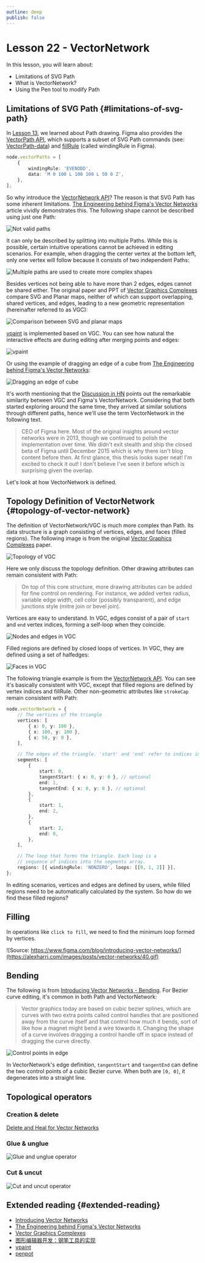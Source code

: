 ```yaml
---
outline: deep
publish: false
---
```


# Lesson 22 - VectorNetwork

In this lesson, you will learn about:

-   Limitations of SVG Path
-   What is VectorNetwork?
-   Using the Pen tool to modify Path

## Limitations of SVG Path {#limitations-of-svg-path}

In [Lesson 13], we learned about Path drawing. Figma also provides the [VectorPath API], which supports a subset of SVG Path commands (see: [VectorPath-data]) and [fillRule] (called windingRule in Figma).

```ts
node.vectorPaths = [
    {
        windingRule: 'EVENODD',
        data: 'M 0 100 L 100 100 L 50 0 Z',
    },
];
```

So why introduce the [VectorNetwork API]? The reason is that SVG Path has some inherent limitations. [The Engineering behind Figma's Vector Networks] article vividly demonstrates this. The following shape cannot be described using just one Path:

![Not valid paths](https://alexharri.com/images/posts/vector-networks/3.svg)

It can only be described by splitting into multiple Paths. While this is possible, certain intuitive operations cannot be achieved in editing scenarios. For example, when dragging the center vertex at the bottom left, only one vertex will follow because it consists of two independent Paths:

![Multiple paths are used to create more complex shapes](https://alexharri.com/images/posts/vector-networks/4.svg)

Besides vertices not being able to have more than 2 edges, edges cannot be shared either. The original paper and PPT of [Vector Graphics Complexes] compare SVG and Planar maps, neither of which can support overlapping, shared vertices, and edges, leading to a new geometric representation (hereinafter referred to as VGC):

![Comparison between SVG and planar maps](/svg-path-vector-network-comparison.jpeg)

[vpaint] is implemented based on VGC. You can see how natural the interactive effects are during editing after merging points and edges:

![vpaint](https://camo.githubusercontent.com/42f888c041ecc6799e9fe2bd3c895fcd8037417188a0d1db840e0ce0701a5201/68747470733a2f2f7777772e7667632e696f2f696d616765732f676c75652d30312d332d32346670732e676966)

Or using the example of dragging an edge of a cube from [The Engineering behind Figma's Vector Networks]:

![Dragging an edge of cube](https://alexharri.com/images/posts/vector-networks/31.svg)

It's worth mentioning that the [Discussion in HN] points out the remarkable similarity between VGC and Figma's VectorNetwork. Considering that both started exploring around the same time, they arrived at similar solutions through different paths, hence we'll use the term VectorNetwork in the following text.

> CEO of Figma here. Most of the original insights around vector networks were in 2013, though we continued to polish the implementation over time. We didn't exit stealth and ship the closed beta of Figma until December 2015 which is why there isn't blog content before then.
> At first glance, this thesis looks super neat! I'm excited to check it out! I don't believe I've seen it before which is surprising given the overlap.

Let's look at how VectorNetwork is defined.

## Topology Definition of VectorNetwork {#topology-of-vector-network}

The definition of VectorNetwork/VGC is much more complex than Path. Its data structure is a graph consisting of vertices, edges, and faces (filled regions). The following image is from the original [Vector Graphics Complexes] paper.

![Topology of VGC](/vgc-topology.png)

Here we only discuss the topology definition. Other drawing attributes can remain consistent with Path:

> On top of this core structure, more drawing attributes can be added for fine control on rendering. For instance, we added vertex radius, variable edge width, cell color (possibly transparent), and edge junctions style (mitre join or bevel join).

Vertices are easy to understand. In VGC, edges consist of a pair of `start` and `end` vertex indices, forming a self-loop when they coincide.

![Nodes and edges in VGC](/vgc-node-edge.png)

Filled regions are defined by closed loops of vertices. In VGC, they are defined using a set of halfedges:

![Faces in VGC](/vgc-face.png)

The following triangle example is from the [VectorNetwork API]. You can see it's basically consistent with VGC, except that filled regions are defined by vertex indices and fillRule. Other non-geometric attributes like `strokeCap` remain consistent with Path:

```ts
node.vectorNetwork = {
    // The vertices of the triangle
    vertices: [
        { x: 0, y: 100 },
        { x: 100, y: 100 },
        { x: 50, y: 0 },
    ],

    // The edges of the triangle. 'start' and 'end' refer to indices in the vertices array.
    segments: [
        {
            start: 0,
            tangentStart: { x: 0, y: 0 }, // optional
            end: 1,
            tangentEnd: { x: 0, y: 0 }, // optional
        },
        {
            start: 1,
            end: 2,
        },
        {
            start: 2,
            end: 0,
        },
    ],

    // The loop that forms the triangle. Each loop is a
    // sequence of indices into the segments array.
    regions: [{ windingRule: 'NONZERO', loops: [[0, 1, 2]] }],
};
```

In editing scenarios, vertices and edges are defined by users, while filled regions need to be automatically calculated by the system. So how do we find these filled regions?

## Filling

In operations like `click to fill`, we need to find the minimum loop formed by vertices.

![Source: https://www.figma.com/blog/introducing-vector-networks/](https://alexharri.com/images/posts/vector-networks/40.gif)

## Bending

The following is from [Introducing Vector Networks - Bending]. For Bezier curve editing, it's common in both Path and VectorNetwork:

> Vector graphics today are based on cubic bezier splines, which are curves with two extra points called control handles that are positioned away from the curve itself and that control how much it bends, sort of like how a magnet might bend a wire towards it. Changing the shape of a curve involves dragging a control handle off in space instead of dragging the curve directly.

![Control points in edge](https://alexharri.com/images/posts/vector-networks/39.svg)

In VectorNetwork's edge definition, `tangentStart` and `tangentEnd` can define the two control points of a cubic Bezier curve. When both are `[0, 0]`, it degenerates into a straight line.

## Topological operators

### Creation & delete

[Delete and Heal for Vector Networks]

### Glue & unglue

![Glue and unglue operator](/vgc-operator-glue-unglue.png)

### Cut & uncut

![Cut and uncut operator](/vgc-operator-cut-uncut.png)

## Extended reading {#extended-reading}

-   [Introducing Vector Networks]
-   [The Engineering behind Figma's Vector Networks]
-   [Vector Graphics Complexes]
-   [图形编辑器开发：钢笔工具的实现]
-   [vpaint]
-   [penpot]

[Introducing Vector Networks]: https://www.figma.com/blog/introducing-vector-networks/
[Introducing Vector Networks - Bending]: https://www.figma.com/blog/introducing-vector-networks/#bending
[Delete and Heal for Vector Networks]: https://www.figma.com/blog/delete-and-heal-for-vector-networks/
[VectorNetwork API]: https://www.figma.com/plugin-docs/api/VectorNetwork/
[VectorPath API]: https://www.figma.com/plugin-docs/api/VectorPath/
[VectorPath-data]: https://www.figma.com/plugin-docs/api/properties/VectorPath-data/
[Vector Graphics Complexes]: https://www.borisdalstein.com/research/vgc/
[The Engineering behind Figma's Vector Networks]: https://alexharri.com/blog/vector-networks
[Discussion in HN]: https://news.ycombinator.com/item?id=39241825
[vpaint]: https://github.com/dalboris/vpaint
[penpot]: https://github.com/penpot/penpot
[图形编辑器开发：钢笔工具的实现]: https://zhuanlan.zhihu.com/p/694407842
[Lesson 13]: /guide/lesson-013
[fillRule]: /guide/lesson-013#fill-rule
